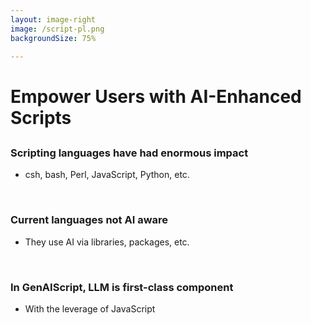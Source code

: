 ```yaml
---
layout: image-right
image: /script-pl.png
backgroundSize: 75%

---
```

# Empower Users with AI-Enhanced Scripts
##

### Scripting languages have had enormous impact
- csh, bash, Perl, JavaScript, Python, etc. 

&nbsp;
### Current languages **not AI aware**
- They use AI via libraries, packages, etc.

<v-click>

&nbsp;
### In GenAIScript, LLM is first-class component
- With the leverage of JavaScript

</v-click>